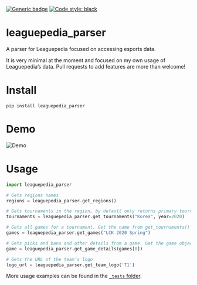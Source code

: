 [![Generic badge](https://img.shields.io/github/workflow/status/mrtolkien/leaguepedia_parser/Python%20application)](https://shields.io/)
[![Code style: black](https://img.shields.io/badge/code%20style-black-000000.svg)](https://github.com/psf/black)

# leaguepedia_parser
A parser for Leaguepedia focused on accessing esports data.

It is very minimal at the moment and focused on my own usage of Leaguepedia’s data. Pull requests to add features are
more than welcome! 

# Install
`pip install leaguepedia_parser`

# Demo
![Demo](leaguepedia_parser_demo.gif)

# Usage
```python
import leaguepedia_parser

# Gets regions names
regions = leaguepedia_parser.get_regions() 

# Gets tournaments in the region, by default only returns primary tournaments
tournaments = leaguepedia_parser.get_tournaments("Korea", year=2020)

# Gets all games for a tournament. Get the name from get_tournaments()
games = leaguepedia_parser.get_games("LCK 2020 Spring")

# Gets picks and bans and other details from a game. Get the game object from get_games()
game = leaguepedia_parser.get_game_details(games[0])

# Gets the URL of the team’s logo
logo_url = leaguepedia_parser.get_team_logo('T1')
```

More usage examples can be found in the [`_tests` folder](https://github.com/mrtolkien/leaguepedia_parser/tree/master/leaguepedia_parser/_tests).

